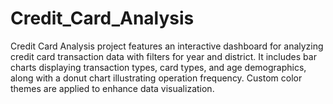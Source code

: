 # Credit_Card_Analysis
Credit Card Analysis project features an interactive dashboard for analyzing credit card transaction data with filters for year and district. It includes bar charts displaying transaction types, card types, and age demographics, along with a donut chart illustrating operation frequency. Custom color themes are applied to enhance data visualization.
